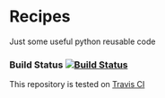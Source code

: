 # Recipes

Just some useful python reusable code


### Build Status [![Build Status](https://travis-ci.org/Saevon/Recipes.svg?branch=master)](https://travis-ci.org/Saevon/Recipes)

This repository is tested on [Travis CI](https://travis-ci.org)
